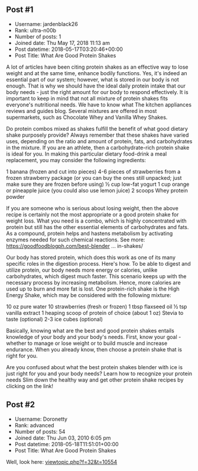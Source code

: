 ## Post #1
- Username: jardenblack26
- Rank: ultra-n00b
- Number of posts: 1
- Joined date: Thu May 17, 2018 11:13 am
- Post datetime: 2018-05-17T03:20:46+00:00
- Post Title: What Are Good Protein Shakes

A lot of articles have been citing protein shakes as an effective way to lose weight and at the same time, enhance bodily functions. Yes, it's indeed an essential part of our system; however, what is stored in our body is not enough. That is why we should have the ideal daily protein intake that our body needs - just the right amount for our body to respond effectively. It is important to keep in mind that not all mixture of protein shakes fits everyone's nutritional needs. We have to know what The kitchen appliances reviews and guides blog. Several mixtures are offered in most supermarkets, such as Chocolate Whey and Vanilla Whey Shakes.

Do protein combos mixed as shakes fulfill the benefit of what good dietary shake purposely provide? Always remember that these shakes have varied uses, depending on the ratio and amount of protein, fats, and carbohydrates in the mixture. If you are an athlete, then a carbohydrate-rich protein shake is ideal for you. In making this particular dietary food-drink a meal replacement, you may consider the following ingredients:

1 banana (frozen and cut into pieces)
4-6 pieces of strawberries from a frozen strawberry package (or you can buy the ones still unpacked; just make sure they are frozen before using)
½ cup low-fat yogurt
1 cup orange or pineapple juice (you could also use lemon juice)
2 scoops Whey protein powder


If you are someone who is serious about losing weight, then the above recipe is certainly not the most appropriate or a good protein shake for weight loss. What you need is a combo, which is highly concentrated with protein but still has the other essential elements of carbohydrates and fats. As a compound, protein helps and hastens metabolism by activating enzymes needed for such chemical reactions.
See more: https://goodfoodblogph.com/best-blender ... in-shakes/

Our body has stored protein, which does this work as one of its many specific roles in the digestion process. Here's how. To be able to digest and utilize protein, our body needs more energy or calories, unlike carbohydrates, which digest much faster. This scenario keeps up with the necessary process by increasing metabolism. Hence, more calories are used up to burn and more fat is lost. One protein-rich shake is the High Energy Shake, which may be considered with the following mixture:

10 oz pure water
10 strawberries (fresh or frozen)
1 tbsp flaxseed oil
½ tsp vanilla extract
1 heaping scoop of protein of choice (about 1 oz)
Stevia to taste (optional)
2-3 ice cubes (optional)


Basically, knowing what are the best and good protein shakes entails knowledge of your body and your body's needs. First, know your goal - whether to manage or lose weight or to build muscle and increase endurance. When you already know, then choose a protein shake that is right for you.

Are you confused about what the best protein shakes blender with ice is just right for you and your body needs? Learn how to recognize your protein needs Slim down the healthy way and get other protein shake recipes by clicking on the link!
## Post #2
- Username: Doronetty
- Rank: advanced
- Number of posts: 54
- Joined date: Thu Jun 03, 2010 6:05 pm
- Post datetime: 2018-05-18T11:51:01+00:00
- Post Title: What Are Good Protein Shakes

Well, look here: [viewtopic.php?f=32&t=10554](http://forum.xentax.com/viewtopic.php?f=32&t=10554)

